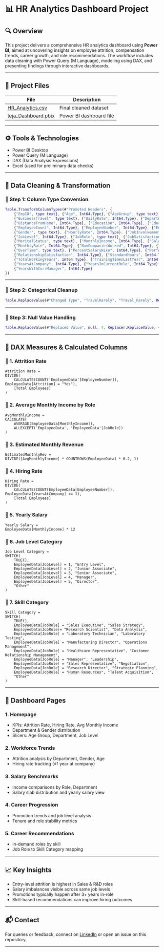 
# 📊 HR Analytics Dashboard Project

## 🔍 Overview

This project delivers a comprehensive HR analytics dashboard using **Power BI**, aimed at uncovering insights on employee attrition, compensation trends, career growth, and role recommendations. The workflow includes data cleaning with Power Query (M Language), modeling using DAX, and presenting findings through interactive dashboards.

---

## 📁 Project Files

| File | Description |
|------|-------------|
| [HR_Analytics.csv](https://github.com/saims426/TalentMatcher_Analytics/blob/fb9f259737fccdd494d87fcc08d0ceb734c1edc4/HR_Analytics.csv) | Final cleaned dataset |
| [teja_Dashboard.pbix](https://github.com/saims426/TalentMatcher_Analytics/blob/fb9f259737fccdd494d87fcc08d0ceb734c1edc4/teja_Dashboard.pbix) | Power BI dashboard file |

---

## ⚙️ Tools & Technologies

- Power BI Desktop
- Power Query (M Language)
- DAX (Data Analysis Expressions)
- Excel (used for preliminary data checks)

---

## 🧪 Data Cleaning & Transformation

### 🔹 Step 1: Column Type Conversion

```m
Table.TransformColumnTypes(#"Promoted Headers", {
    {"EmpID", type text}, {"Age", Int64.Type}, {"AgeGroup", type text}, {"Attrition", type text},
    {"BusinessTravel", type text}, {"DailyRate", Int64.Type}, {"Department", type text},
    {"DistanceFromHome", Int64.Type}, {"Education", Int64.Type}, {"EducationField", type text},
    {"EmployeeCount", Int64.Type}, {"EmployeeNumber", Int64.Type}, {"EnvironmentSatisfaction", Int64.Type},
    {"Gender", type text}, {"HourlyRate", Int64.Type}, {"JobInvolvement", Int64.Type},
    {"JobLevel", Int64.Type}, {"JobRole", type text}, {"JobSatisfaction", Int64.Type},
    {"MaritalStatus", type text}, {"MonthlyIncome", Int64.Type}, {"SalarySlab", type text},
    {"MonthlyRate", Int64.Type}, {"NumCompaniesWorked", Int64.Type}, {"Over18", type text},
    {"OverTime", type text}, {"PercentSalaryHike", Int64.Type}, {"PerformanceRating", Int64.Type},
    {"RelationshipSatisfaction", Int64.Type}, {"StandardHours", Int64.Type}, {"StockOptionLevel", Int64.Type},
    {"TotalWorkingYears", Int64.Type}, {"TrainingTimesLastYear", Int64.Type}, {"WorkLifeBalance", Int64.Type},
    {"YearsAtCompany", Int64.Type}, {"YearsInCurrentRole", Int64.Type}, {"YearsSinceLastPromotion", Int64.Type},
    {"YearsWithCurrManager", Int64.Type}
})
```

---

### 🔹 Step 2: Categorical Cleanup

```m
Table.ReplaceValue(#"Changed Type", "TravelRarely", "Travel_Rarely", Replacer.ReplaceText, {"BusinessTravel"})
```

---

### 🔹 Step 3: Null Value Handling

```m
Table.ReplaceValue(#"Replaced Value", null, 4, Replacer.ReplaceValue, {"YearsWithCurrManager"})
```

---

## 📐 DAX Measures & Calculated Columns

### 🔸 1. Attrition Rate

```DAX
Attrition Rate = 
DIVIDE(
    CALCULATE(COUNT('EmployeeData'[EmployeeNumber]), EmployeeData[Attrition] = "Yes"),
    [Total Employees]
)
```

### 🔸 2. Average Monthly Income by Role

```DAX
AvgMonthlyIncome = 
CALCULATE(
    AVERAGE(EmployeeData[MonthlyIncome]),
    ALLEXCEPT('EmployeeData', 'EmployeeData'[JobRole])
)
```

### 🔸 3. Estimated Monthly Revenue

```DAX
EstimatedMonthlyRev = 
DIVIDE([AvgMonthlyIncome] * COUNTROWS(EmployeeData) * 0.2, 1)
```

### 🔸 4. Hiring Rate

```DAX
Hiring Rate = 
DIVIDE(
    CALCULATE(COUNT(EmployeeData[EmployeeNumber]), EmployeeData[YearsAtCompany] <= 1),
    [Total Employees]
)
```

### 🔸 5. Yearly Salary

```DAX
Yearly Salary = 
EmployeeData[MonthlyIncome] * 12
```

### 🔸 6. Job Level Category

```DAX
Job Level Category = 
SWITCH(
    TRUE(),
    EmployeeData[JobLevel] = 1, "Entry Level",
    EmployeeData[JobLevel] = 2, "Junior Associate",
    EmployeeData[JobLevel] = 3, "Senior Associate",
    EmployeeData[JobLevel] = 4, "Manager",
    EmployeeData[JobLevel] = 5, "Director",
    "Other"
)
```

### 🔸 7. Skill Category

```DAX
Skill Category = 
SWITCH(
    TRUE(),
    EmployeeData[JobRole] = "Sales Executive", "Sales Strategy",
    EmployeeData[JobRole]= "Research Scientist", "Data Analysis",
    EmployeeData[JobRole] = "Laboratory Technician", "Laboratory Testing",
    EmployeeData[JobRole] = "Manufacturing Director", "Operations Management",
    EmployeeData[JobRole] = "Healthcare Representative", "Customer Relationship Management",
    EmployeeData[JobRole] = "Manager", "Leadership",
    EmployeeData[JobRole] = "Sales Representative", "Negotiation",
    EmployeeData[JobRole] = "Research Director", "Strategic Planning",
    EmployeeData[JobRole] = "Human Resources", "Talent Acquisition",
    "Other"
)
```

---

## 🧭 Dashboard Pages

### 1. Homepage
- KPIs: Attrition Rate, Hiring Rate, Avg Monthly Income
- Department & Gender distribution
- Slicers: Age Group, Department, Job Level

### 2. Workforce Trends
- Attrition analysis by Department, Gender, Age
- Hiring rate tracking (≤1 year at company)

### 3. Salary Benchmarks
- Income comparisons by Role, Department
- Salary slab distribution and yearly salary view

### 4. Career Progression
- Promotion trends and job level analysis
- Tenure and role stability metrics

### 5. Career Recommendations
- In-demand roles by skill
- Job Role to Skill Category mapping

---

## 📈 Key Insights

- Entry-level attrition is highest in Sales & R&D roles
- Salary imbalances visible across same job levels
- Promotions typically happen after 3+ years in-role
- Skill-based recommendations can improve hiring outcomes

---

## 📬 Contact

For queries or feedback, connect on [LinkedIn](https://www.linkedin.com/in/aishwarya-baluri/) or open an issue on this repository.

---
